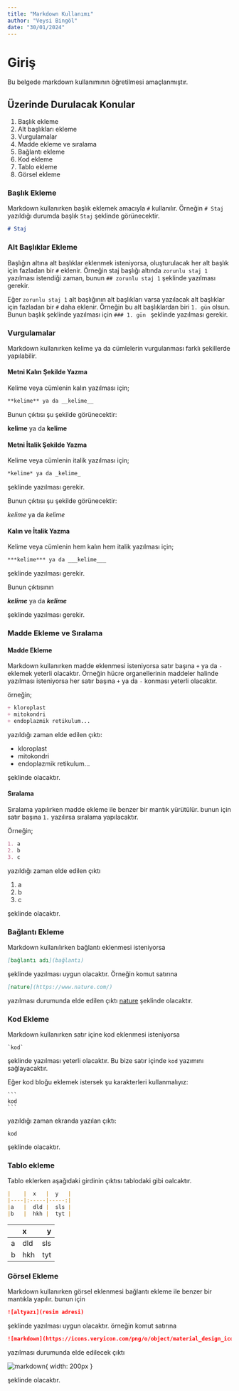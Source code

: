```yaml
---
title: "Markdown Kullanımı"
author: "Veysi Bingöl"
date: "30/01/2024"
---
```


# Giriş 

Bu belgede markdown kullanımının öğretilmesi amaçlanmıştır.

## Üzerinde Durulacak Konular

1. Başlık ekleme
2. Alt başlıkları ekleme
3. Vurgulamalar 
4. Madde ekleme ve sıralama 
5. Bağlantı ekleme
6. Kod ekleme
7. Tablo ekleme
8. Görsel ekleme

### Başlık Ekleme

Markdown kullanırken başlık eklemek amacıyla `#` kullanılır. Örneğin `# Staj` yazıldığı durumda başlık `Staj` şeklinde görünecektir. 

```markdown
# Staj
```

### Alt Başlıklar Ekleme

Başlığın altına alt başlıklar eklenmek isteniyorsa, oluşturulacak her alt başlık için fazladan bir `#` eklenir. Örneğin staj başlığı altında `zorunlu staj 1` yazılması istendiği zaman, bunun `## zorunlu staj 1` şeklinde yazılması gerekir. 

Eğer `zorunlu staj 1` alt başlığının alt başlıkları varsa yazılacak alt başlıklar için fazladan bir `#` daha eklenir. Örneğin bu alt başlıklardan biri `1. gün` olsun. Bunun başlık şeklinde yazılması için `### 1. gün ` şeklinde yazılması gerekir. 

### Vurgulamalar

Markdown kullanırken kelime ya da cümlelerin vurgulanması farklı şekillerde yapılabilir. 

#### Metni Kalın Şekilde Yazma

Kelime veya cümlenin kalın yazılması için;

```markdown 
**kelime** ya da __kelime__
```

Bunun çıktısı şu şekilde görünecektir:

**kelime** ya da __kelime__

#### Metni İtalik Şekilde Yazma

Kelime veya cümlenin italik yazılması için;

```markdown
*kelime* ya da _kelime_ 
```

şeklinde yazılması gerekir. 

Bunun çıktısı şu şekilde görünecektir:

*kelime* ya da _kelime_

#### Kalın ve İtalik Yazma

Kelime veya cümlenin hem kalın hem italik yazılması için;

```markdown
***kelime*** ya da ___kelime___
```

şeklinde yazılması gerekir.

Bunun çıktısının

***kelime*** ya da ___kelime___

şeklinde yazılması gerekir. 

### Madde Ekleme ve Sıralama

#### Madde Ekleme

Markdown kullanırken madde eklenmesi isteniyorsa satır başına `+` ya da `-` eklemek yeterli olacaktır. Örneğin hücre organellerinin maddeler halinde yazılması isteniyorsa her satır başına `+` ya da `-` konması yeterli olacaktır. 

örneğin; 

```markdown
+ kloroplast
+ mitokondri
+ endoplazmik retikulum...
```

yazıldığı zaman elde edilen çıktı:

+ kloroplast
+ mitokondri
+ endoplazmik retikulum...

şeklinde olacaktır. 

#### Sıralama 

Sıralama yapılırken madde ekleme ile benzer bir mantık yürütülür. bunun için satır başına `1.` yazılırsa sıralama yapılacaktır. 

Örneğin;

```markdown
1. a
2. b
3. c
```

yazıldığı zaman elde edilen çıktı

1. a
2. b
3. c

şeklinde olacaktır. 

###  Bağlantı Ekleme

Markdown kullanılırken bağlantı eklenmesi isteniyorsa 

```markdown
[bağlantı adı](bağlantı)
```

 şeklinde yazılması uygun olacaktır. Örneğin komut satırına 

 ```markdown
 [nature](https://www.nature.com/)
 ```

yazılması durumunda elde edilen çıktı [nature](https://www.nature.com/) şeklinde olacaktır. 

### Kod Ekleme

Markdown kullanırken satır içine kod eklenmesi isteniyorsa

```
`kod`
```

şeklinde yazılması yeterli olacaktır. Bu bize satır içinde `kod` yazımını sağlayacaktır. 

Eğer kod bloğu eklemek istersek şu karakterleri kullanmalıyız:

~~~
```
kod
```
~~~

yazıldığı zaman ekranda yazılan çıktı:

```
kod
``` 

şeklinde olacaktır. 

### Tablo ekleme

Tablo eklerken aşağıdaki girdinin çıktısı tablodaki gibi oalcaktır. 

```markdown
|    |  x   |  y   |
|----|:-----|-----:|
|a   |  dld |  sls |
|b   |  hkh |  tyt |
```

|    |  x   |  y   |
|----|:-----|-----:|
|a   |  dld |  sls |
|b   |  hkh |  tyt |

### Görsel Ekleme

Markdown kullanırken görsel eklenmesi bağlantı ekleme ile benzer bir mantıkla yapılır. bunun için 

```markdown
![altyazı](resim adresi)
```

şeklinde yazılması uygun olacaktır. örneğin komut satırına

```markdown
![markdown](https://icons.veryicon.com/png/o/object/material_design_icons/markdown-1.png)
```

yazılması durumunda elde edilecek çıktı

![markdown](https://icons.veryicon.com/png/o/object/material_design_icons/markdown-1.png){ width: 200px }


 şeklinde olacaktır. 